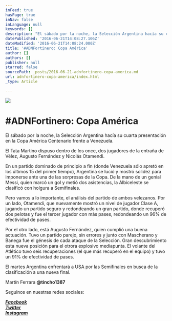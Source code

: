 ```yaml
---
inFeed: true
hasPage: true
inNav: false
inLanguage: null
keywords: []
description: "El sábado por la noche, la Selección Argentina hacía su cuarta presentación en la Copa América Centenario frente a Venezuela.\_"
datePublished: '2016-06-21T14:08:27.106Z'
dateModified: '2016-06-21T14:08:24.000Z'
title: '#ADNFortinero: Copa América'
author: []
authors: []
publisher: null
starred: false
sourcePath: _posts/2016-06-21-adnfortinero-copa-america.md
url: adnfortinero-copa-america/index.html
_type: Article

---
```

![](https://the-grid-user-content.s3-us-west-2.amazonaws.com/b5007eb4-a818-437a-918c-c701e09116dc.jpg)

# \#ADNFortinero: Copa América

El sábado por la noche, la Selección Argentina hacía su cuarta presentación en la Copa América Centenario frente a Venezuela. 

El Tata Martino dispuso dentro de los once, dos jugadores de la entraña de Vélez, Augusto Fernández y Nicolás Otamendi.

En un partido dominado de principio a fin (donde Venezuela sólo apretó en los últimos 15 del primer tiempo), Argentina se lució y mostró solidez para imponerse ante una de las sorpresas de la Copa. De la mano de un genial Messi, quien marcó un gol y metió dos asistencias, la Albiceleste se clasificó con holgura a Semifinales.

Pero vamos a lo importante, el análisis del partido de ambos velezanos. Por un lado, Otamendi, que nuevamente mostró un nivel de jugador Clase A, jugando un partido seguro y redondeando un gran partido, donde recuperó dos pelotas y fue el tercer jugador con más pases, redondeando un 96% de efectividad de pases.

Por el otro lado, está Augusto Fernández, quien cumplió una buena actuación. Tuvo un partido parejo, sin errores y junto con Mascherano y Banega fue el génesis de cada ataque de la Selección. Gran descubrimiento esta nueva posición para el otrora explosivo mediapunta. El volante del Atlético tuvo seis recuperaciones (el que más recuperó en el equipo) y tuvo un 91% de efectividad de pases.

El martes Argentina enfrentará a USA por las Semifinales en busca de la clasificación a una nueva final.

Martín Ferrara **@tincho1387**

Seguinos en nuestras redes sociales:

_**[Facebook][0]**_  
_**[Twitter][1]**_  
_**[Instagram][2]**_

[0]: https://www.facebook.com/pasionfortineraoficial/
[1]: https://twitter.com/PasionFortinera
[2]: https://www.instagram.com/pasionfortinera/